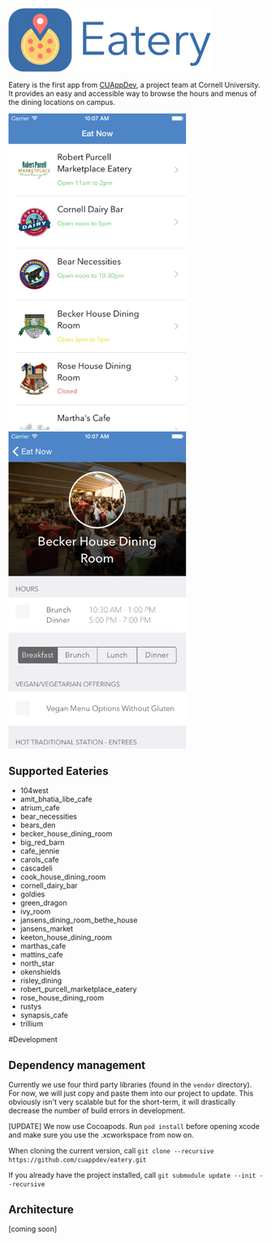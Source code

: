 <img src=Github-Assets/eatery_icon.png width=400 />  

Eatery is the first app from [CUAppDev](http://cuappdev.org), a project team at Cornell University.  It provides an easy and accessible way to browse the hours and menus of the dining locations on campus.

<img src=Github-Assets/home_screen.png width=350 />
<img src=Github-Assets/detail_screen.png width=350 />

## Supported Eateries
* 104west
* amit_bhatia_libe_cafe
* atrium_cafe
* bear_necessities
* bears_den
* becker_house_dining_room
* big_red_barn
* cafe_jennie
* carols_cafe
* cascadeli
* cook_house_dining_room
* cornell_dairy_bar
* goldies
* green_dragon
* ivy_room
* jansens_dining_room_bethe_house
* jansens_market
* keeton_house_dining_room
* marthas_cafe
* mattins_cafe
* north_star
* okenshields
* risley_dining
* robert_purcell_marketplace_eatery
* rose_house_dining_room
* rustys
* synapsis_cafe
* trillium


#Development

## Dependency management
Currently we use four third party libraries (found in the `vendor` directory).  For now, we will just copy and paste them into our project to update.  This obviously isn't very scalable but for the short-term, it will drastically decrease the number of build errors in development.  

[UPDATE] We now use Cocoapods.  Run `pod install` before opening xcode and make sure you use the .xcworkspace from now on.  

When cloning the current version, call `git clone --recursive https://github.com/cuappdev/eatery.git`

If you already have the project installed, call `git submodule update --init --recursive`

## Architecture
[coming soon]
